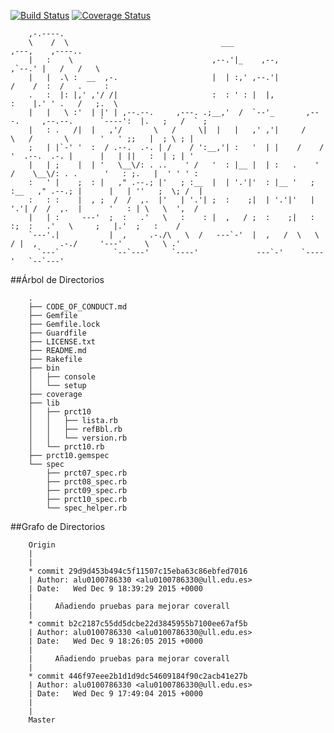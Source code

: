 [![Build Status](https://travis-ci.org/alu0100786330/prct10.svg?branch=master)](https://travis-ci.org/alu0100786330/prct10)
[![Coverage Status](https://coveralls.io/repos/alu0100786330/prct10/badge.svg?branch=master&service=github)](https://coveralls.io/github/alu0100786330/prct10?branch=master)

        ,-.----.                                                                                                           
        \    /  \                                  ___                                          ,---,    ,----..    
        |   :    \                               ,--.'|_    ,--,                              ,`--.' |   /   /   \   
        |   |  .\ :  __  ,-.                     |  | :,' ,--.'|                             /    /  :  /   .     :  
        .   :  |: |,' ,'/ /|                     :  : ' : |  |,                              :    |.' ' .   /   ;.  \ 
        |   |   \ :'  | |' | ,--.--.     ,---. .;__,'  /  `--'_       ,---.     ,--.--.      `----':  |.   ;   /  ` ; 
        |   : .   /|  |   ,'/       \   /     \|  |   |   ,' ,'|     /     \   /       \       '   ' ;;   |  ; \ ; | 
        ;   | |`-' '  :  / .--.  .-. | /    / ':__,'| :   '  | |    /    / '  .--.  .-. |      |   | ||   :  | ; | ' 
        |   | ;    |  | '   \__\/: . ..    ' /   '  : |__ |  | :   .    ' /    \__\/: . .      '   : ;.   |  ' ' ' : 
        :   ' |    ;  : |   ," .--.; |'   ; :__  |  | '.'|'  : |__ '   ; :__   ," .--.; |      |   | ''   ;  \; /  | 
        :   : :    |  , ;  /  /  ,.  |'   | '.'| ;  :    ;|  | '.'|'   | '.'| /  /  ,.  |      '   : | \   \  ',  /  
        |   | :     ---'  ;  :   .'   \   :    : |  ,   / ;  :    ;|   :    :;  :   .'   \     ;   |.'  ;   :    /   
        `---'.|           |  ,     .-./\   \  /   ---`-'  |  ,   /  \   \  / |  ,     .-./     '---'     \   \ .'    
          `---`            `--`---'     `----'             ---`-'    `----'   `--`---'                               
          
  
  
##Árbol de Directorios

        .
        ├── CODE_OF_CONDUCT.md
        ├── Gemfile
        ├── Gemfile.lock
        ├── Guardfile
        ├── LICENSE.txt
        ├── README.md
        ├── Rakefile
        ├── bin
        │   ├── console
        │   └── setup
        ├── coverage
        ├── lib
        │   ├── prct10
        │   │   ├── lista.rb
        │   │   ├── refBbl.rb
        │   │   └── version.rb
        │   └── prct10.rb
        ├── prct10.gemspec
        └── spec
            ├── prct07_spec.rb
            ├── prct08_spec.rb
            ├── prct09_spec.rb
            ├── prct10_spec.rb
            └── spec_helper.rb

##Grafo de Directorios
        
        
        Origin
        |
        |
        * commit 29d9d453b494c5f11507c15eba63c86ebfed7016
        | Author: alu0100786330 <alu0100786330@ull.edu.es>
        | Date:   Wed Dec 9 18:39:29 2015 +0000
        | 
        |     Añadiendo pruebas para mejorar coverall
        |  
        * commit b2c2187c55dd5dcbe22d3845955b7100ee67af5b
        | Author: alu0100786330 <alu0100786330@ull.edu.es>
        | Date:   Wed Dec 9 18:26:05 2015 +0000
        | 
        |     Añadiendo pruebas para mejorar coverall
        |  
        * commit 446f97eee2b1d1d9dc54609184f90c2acb41e27b
        | Author: alu0100786330 <alu0100786330@ull.edu.es>
        | Date:   Wed Dec 9 17:49:04 2015 +0000
        | 
        |
        Master
        

